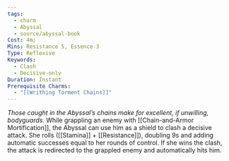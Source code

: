 ```yaml
---
tags:
  - charm
  - Abyssal
  - source/abyssal-book
Cost: 4m; 
Mins: Resistance 5, Essence 3
Type: Reflexive
Keywords:
  - Clash
  - Decisive-only
Duration: Instant
Prerequisite Charms:
  - "[[Writhing Torment Chains]]"
---
```

*Those caught in the Abyssal’s chains make for excellent, if unwilling, bodyguards.*
While grappling an enemy with [[Chain-and-Armor Mortification]], the Abyssal can use him as a shield to clash a decisive attack. She rolls ([[Stamina]] + [[Resistance]]), doubling 9s and adding automatic successes equal to her rounds of control. If she wins the clash, the attack is redirected to the grappled enemy and automatically hits him.
